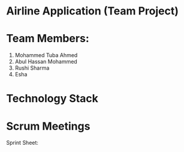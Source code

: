 # Airline Application (Team Project)
# Team Members:
1. Mohammed Tuba Ahmed
2. Abul Hassan Mohammed
3. Rushi Sharma
4. Esha

# Technology Stack


# Scrum Meetings
Sprint Sheet: 
